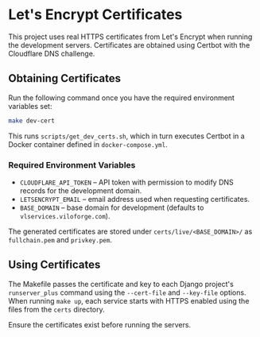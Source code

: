 # Let's Encrypt Certificates

This project uses real HTTPS certificates from Let's Encrypt when running the development servers. Certificates are obtained using Certbot with the Cloudflare DNS challenge.

## Obtaining Certificates

Run the following command once you have the required environment variables set:

```bash
make dev-cert
```

This runs `scripts/get_dev_certs.sh`, which in turn executes Certbot in a Docker container defined in `docker-compose.yml`.

### Required Environment Variables

- `CLOUDFLARE_API_TOKEN` – API token with permission to modify DNS records for the development domain.
- `LETSENCRYPT_EMAIL` – email address used when requesting certificates.
- `BASE_DOMAIN` – base domain for development (defaults to `vlservices.viloforge.com`).

The generated certificates are stored under `certs/live/<BASE_DOMAIN>/` as `fullchain.pem` and `privkey.pem`.

## Using Certificates

The Makefile passes the certificate and key to each Django project's `runserver_plus` command using the `--cert-file` and `--key-file` options. When running `make up`, each service starts with HTTPS enabled using the files from the `certs` directory.

Ensure the certificates exist before running the servers.
